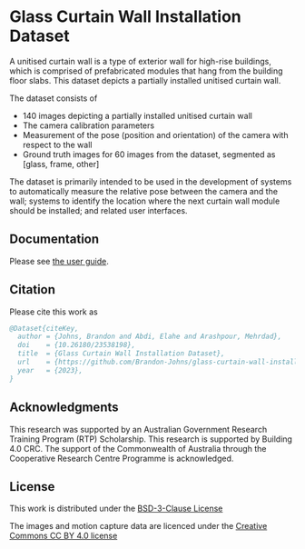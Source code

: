 # Glass Curtain Wall Installation Dataset
A unitised curtain wall is a type of exterior wall for high-rise buildings, which is comprised of prefabricated modules that hang from the building floor slabs. This dataset depicts a partially installed unitised curtain wall.

The dataset consists of
- 140 images depicting a partially installed unitised curtain wall
- The camera calibration parameters
- Measurement of the pose (position and orientation) of the camera with respect to the wall
- Ground truth images for 60 images from the dataset, segmented as [glass, frame, other]

The dataset is primarily intended to be used in the development of systems to automatically measure the relative pose between the camera and the wall; systems to identify the location where the next curtain wall module should be installed; and related user interfaces.

## Documentation
Please see [the user guide](./UserGuide.pdf).

## Citation
Please cite this work as
```bibtex
@Dataset{citeKey,
  author = {Johns, Brandon and Abdi, Elahe and Arashpour, Mehrdad},
  doi    = {10.26180/23538198},
  title  = {Glass Curtain Wall Installation Dataset},
  url    = {https://github.com/Brandon-Johns/glass-curtain-wall-installation-dataset},
  year   = {2023},
}
```

## Acknowledgments
This research was supported by an Australian Government Research Training Program (RTP) Scholarship. This research is supported by Building 4.0 CRC. The support of the Commonwealth of Australia through the Cooperative Research Centre Programme is acknowledged.

## License
This work is distributed under the [BSD-3-Clause License](./LICENSE.txt)

The images and motion capture data are licenced under the [Creative Commons CC BY 4.0 license](https://creativecommons.org/licenses/by/4.0/)
